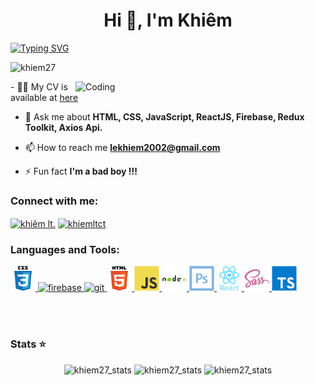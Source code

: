 <h1 align="center">Hi 👋, I'm Khiêm</h1>

[![Typing SVG](https://readme-typing-svg.herokuapp.com?color=F7B062&center=true&vCenter=true&multiline=true&width=1000&height=50&lines=A+passionate+frontend+developer+from+Vietnam)](https://git.io/typing-svg)
<p align="left"> <img src="https://komarev.com/ghpvc/?username=khiem27&label=Profile%20views&color=F7B062&style=flat" alt="khiem27" /> </p>

<img align="right" alt="Coding" width="400" src="https://i.giphy.com/media/xT1XGTaTeovBeLdrRS/giphy.webp">
- 👨‍💻 My CV is available at <a href="https://www.topcv.vn/xem-cv/B1VYBQAEBgRRUQZTUAJUBQZbVgYDUAsBUwFTWg7914">here</a>

- 💬 Ask me about **HTML, CSS, JavaScript, ReactJS, Firebase, Redux Toolkit, Axios Api.**

- 📫 How to reach me **lekhiem2002@gmail.com**

- ⚡ Fun fact **I'm a bad boy !!!**
<h3 align="left">Connect with me:</h3>
<p align="left">
<a href="https://linkedin.com/in/khiêm lt." target="blank"><img align="center" src="https://raw.githubusercontent.com/rahuldkjain/github-profile-readme-generator/master/src/images/icons/Social/linked-in-alt.svg" alt="khiêm lt." height="30" width="40" /></a>
<a href="https://fb.com/khiemltct" target="blank"><img align="center" src="https://raw.githubusercontent.com/rahuldkjain/github-profile-readme-generator/master/src/images/icons/Social/facebook.svg" alt="khiemltct" height="30" width="40" /></a>
</p>

<h3 align="left">Languages and Tools:</h3>
<p align="left"> <a href="https://www.w3schools.com/css/" target="_blank" rel="noreferrer"> <img src="https://raw.githubusercontent.com/devicons/devicon/master/icons/css3/css3-original-wordmark.svg" alt="css3" width="40" height="40"/> </a> <a href="https://firebase.google.com/" target="_blank" rel="noreferrer"> <img src="https://www.vectorlogo.zone/logos/firebase/firebase-icon.svg" alt="firebase" width="40" height="40"/> </a> <a href="https://git-scm.com/" target="_blank" rel="noreferrer"> <img src="https://www.vectorlogo.zone/logos/git-scm/git-scm-icon.svg" alt="git" width="40" height="40"/> </a> <a href="https://www.w3.org/html/" target="_blank" rel="noreferrer"> <img src="https://raw.githubusercontent.com/devicons/devicon/master/icons/html5/html5-original-wordmark.svg" alt="html5" width="40" height="40"/> </a> <a href="https://developer.mozilla.org/en-US/docs/Web/JavaScript" target="_blank" rel="noreferrer"> <img src="https://raw.githubusercontent.com/devicons/devicon/master/icons/javascript/javascript-original.svg" alt="javascript" width="40" height="40"/> </a> <a href="https://nodejs.org" target="_blank" rel="noreferrer"> <img src="https://raw.githubusercontent.com/devicons/devicon/master/icons/nodejs/nodejs-original-wordmark.svg" alt="nodejs" width="40" height="40"/> </a> <a href="https://www.photoshop.com/en" target="_blank" rel="noreferrer"> <img src="https://raw.githubusercontent.com/devicons/devicon/master/icons/photoshop/photoshop-line.svg" alt="photoshop" width="40" height="40"/> </a> <a href="https://reactjs.org/" target="_blank" rel="noreferrer"> <img src="https://raw.githubusercontent.com/devicons/devicon/master/icons/react/react-original-wordmark.svg" alt="react" width="40" height="40"/> </a> <a href="https://sass-lang.com" target="_blank" rel="noreferrer"> <img src="https://raw.githubusercontent.com/devicons/devicon/master/icons/sass/sass-original.svg" alt="sass" width="40" height="40"/> </a> <a href="https://www.typescriptlang.org/" target="_blank" rel="noreferrer"> <img src="https://raw.githubusercontent.com/devicons/devicon/master/icons/typescript/typescript-original.svg" alt="typescript" width="40" height="40"/> </a> </p>

<br></br>
### Stats ⭐
<p align="center"> 
  <img height="180em" src="https://github-readme-stats.vercel.app/api?username=khiem27&show_icons=true" alt="khiem27_stats" /> 
  <img height="250px" width="290px" src="https://github-readme-stats.vercel.app/api/top-langs/?username=khiem27&layout=compact&langs_count=5" alt="khiem27_stats" />
  <img height="180em" src="https://github-readme-streak-stats.herokuapp.com/?user=khiem27&" alt="khiem27_stats"/>
</p>
